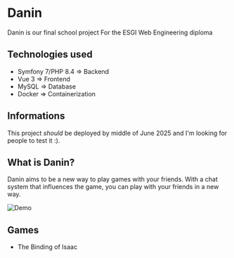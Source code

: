# Danin

Danin is our final school project
For the ESGI Web Engineering diploma

## Technologies used

- Symfony 7/PHP 8.4 => Backend
- Vue 3 => Frontend
- MySQL => Database
- Docker => Containerization

## Informations

This project *should* be deployed by middle of June 2025 and I'm looking for people to test it :).


## What is Danin?

Danin aims to be a new way to play games with your friends.
With a chat system that influences the game, you can play with your friends in a new way.

![Demo](resources/demo.gif)

## Games

- The Binding of Isaac
